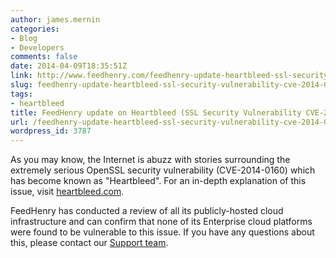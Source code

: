 ```yaml
---
author: james.mernin
categories:
- Blog
- Developers
comments: false
date: 2014-04-09T18:35:51Z
link: http://www.feedhenry.com/feedhenry-update-heartbleed-ssl-security-vulnerability-cve-2014-0160/
slug: feedhenry-update-heartbleed-ssl-security-vulnerability-cve-2014-0160
tags:
- heartbleed
title: FeedHenry update on Heartbleed (SSL Security Vulnerability CVE-2014-0160)
url: /feedhenry-update-heartbleed-ssl-security-vulnerability-cve-2014-0160/
wordpress_id: 3787
---
```


As you may know, the Internet is abuzz with stories surrounding the extremely serious OpenSSL security vulnerability (CVE-2014-0160) which has become known as "Heartbleed". For an in-depth explanation of this issue, visit [heartbleed.com](http://heartbleed.com/).

FeedHenry has conducted a review of all its publicly-hosted cloud infrastructure and can confirm that none of its Enterprise cloud platforms were found to be vulnerable to this issue. If you have any questions about this, please contact our [Support team](http://support.feedhenry.com).
